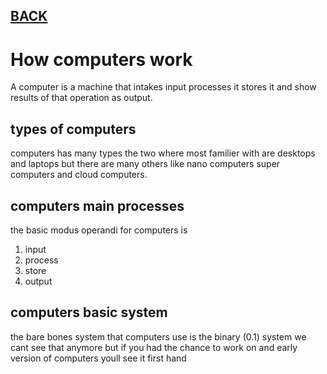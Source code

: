 ## **[BACK](https://bashar48.github.io/Learning-Journal/)**

# How computers work 

A computer is a machine that intakes input processes it stores it and show results of that operation as output.


## types of computers 
computers has many types 
the two where most familier with are desktops and laptops but there are many others 
like nano computers super computers and cloud computers.


## computers main processes
the basic modus operandi for computers is 
1. input 
1. process
1. store
1. output

## computers basic system 
the bare bones system that computers use is the binary (0.1) system we cant see that anymore but if you had the chance to work on and early version of computers youll see it first hand
